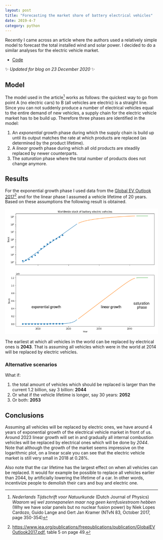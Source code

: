 ```yaml
---
layout: post
title: "Forecasting the market share of battery electrical vehicles"
date: 2019-4-7
category: python
---
```


Recently I came across an article where the authors used a relatively simple model to forecast the total installed wind and solar power. I decided to do a similar analyses for the electric vehicle market.

- [Code](https://github.com/Roald87/ev_forecast)

✨ *Updated for blog on 23 December 2020* ✨

## Model

The model used in the article[^1] works as follows: the quickest way to go from point A (no electric cars) to B (all vehicles are electric) is a straight line. Since you can not suddenly produce a number of electrical vehicles equal to the entire demand of new vehicles, a supply chain for the electric vehicle market has to be build up. Therefore three phases are identified in the model:
1. An _exponential_ growth phase during which the supply chain is build up until its output matches the rate at which products are replaced (as determined by the product lifetime).
2. A _linear_ growth phase during which all old products are steadily replaced by newer counterparts.
3. The _saturation_ phase where the total number of products does not change anymore.

## Results
For the exponential growth phase I used data from the [Global EV Outlook 2017](https://www.iea.org/publications/freepublications/publication/GlobalEVOutlook2017.pdf)[^2]  and for the linear phase I assumed a vehicle lifetime of 20 years. Based on these assumptions the following result is obtained.

![](/assets/2019-ev-forecast/ev_stock_world.png)

The earliest at which all vehicles in the world can be replaced by electrical ones is **2043**. That is assuming all vehicles which were in the world at 2014 will be replaced by electric vehicles. 

### Alternative scenarios 

What if:
1. the total amount of vehicles which should be replaced is larger than the current 1.2 billion, say 3 billion: **2044** 
2. Or what if the vehicle lifetime is longer, say 30 years: **2052**
3. Or both: **2053**

## Conclusions 

Assuming all vehicles will be replaced by electric ones, we have around 4 years of exponential growth of the electrical vehicle market in front of us. Around 2023 linear growth will set in and gradually all internal combustion vehicles will be replaced by electrical ones which will be done by *2044*. Note that although the growth of the market seems impressive on the logarithmic plot, on a linear scale you can see that the electric vehicle market is still very small in 2018 at 0.28%.

Also note that the car lifetime has the largest effect on when all vehicles can be replaced. It would for example be possible to replace all vehicles earlier than 2044, by artificially lowering the lifetime of a car. In other words, incentivize people to demolish their cars and buy and electric one.

[^1]: *Nederlands Tijdschrift voor Natuurkunde* (Dutch Journal of Physics) *Waarom wij wel zonnepanelen maar nog geen kernfusiestroom hebben* (Why we have solar panels but no nuclear fusion power) by Niek Lopes Cardozo, Guido Lange and Gert Jan Kramer (NTvN 83, October 2017, page 350-354)
[^2]: https://www.iea.org/publications/freepublications/publication/GlobalEVOutlook2017.pdf, table 5 on page 49.